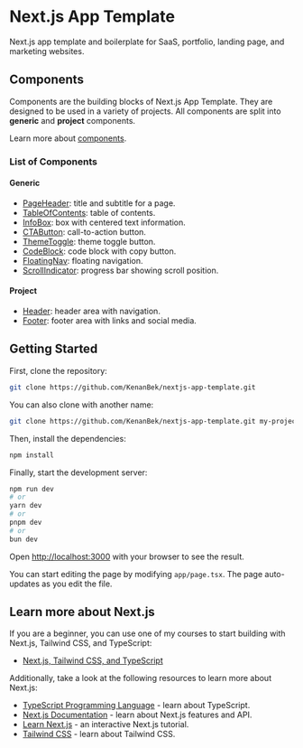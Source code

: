 # Next.js App Template

Next.js app template and boilerplate for SaaS, portfolio, landing page, and marketing websites.

## Components

Components are the building blocks of Next.js App Template. They are designed to be used in a variety of projects. All components are split into **generic** and **project** components.

Learn more about [components](https://github.com/KenanBek/nextjs-app-template/wiki#components).

### List of Components

#### Generic

- [PageHeader](https://github.com/KenanBek/nextjs-app-template/wiki/PageHeader): title and subtitle for a page.
- [TableOfContents](https://github.com/KenanBek/nextjs-app-template/wiki/TableOfContents): table of contents.
- [InfoBox](https://github.com/KenanBek/nextjs-app-template/wiki/InfoBox): box with centered text information.
- [CTAButton](https://github.com/KenanBek/nextjs-app-template/wiki/CTAButton): call-to-action button.
- [ThemeToggle](https://github.com/KenanBek/nextjs-app-template/wiki/ThemeToggle): theme toggle button.
- [CodeBlock](https://github.com/KenanBek/nextjs-app-template/wiki/CodeBlock): code block with copy button.
- [FloatingNav](https://github.com/KenanBek/nextjs-app-template/wiki/FloatingNav): floating navigation.
- [ScrollIndicator](https://github.com/KenanBek/nextjs-app-template/wiki/ScrollIndicator): progress bar showing scroll position.

#### Project

- [Header](https://github.com/KenanBek/nextjs-app-template/wiki/Header): header area with navigation.
- [Footer](https://github.com/KenanBek/nextjs-app-template/wiki/Footer): footer area with links and social media.

## Getting Started

First, clone the repository:

```bash
git clone https://github.com/KenanBek/nextjs-app-template.git
```

You can also clone with another name:

```bash
git clone https://github.com/KenanBek/nextjs-app-template.git my-project
```

Then, install the dependencies:

```bash
npm install
```

Finally, start the development server:

```bash
npm run dev
# or
yarn dev
# or
pnpm dev
# or
bun dev
```

Open [http://localhost:3000](http://localhost:3000) with your browser to see the result.

You can start editing the page by modifying `app/page.tsx`. The page auto-updates as you edit the file.

## Learn more about Next.js

If you are a beginner, you can use one of my courses to start building with Next.js, Tailwind CSS, and TypeScript:

- [Next.js, Tailwind CSS, and TypeScript](https://www.codervlogger.com/how-to-build-website-app-with-nextjs-tailwindcss-cursorai-for-beginners/)

Additionally, take a look at the following resources to learn more about Next.js:

- [TypeScript Programming Language](https://www.typescriptlang.org/docs/) - learn about TypeScript.
- [Next.js Documentation](https://nextjs.org/docs) - learn about Next.js features and API.
- [Learn Next.js](https://nextjs.org/learn) - an interactive Next.js tutorial.
- [Tailwind CSS](https://tailwindcss.com/docs/installation) - learn about Tailwind CSS.
